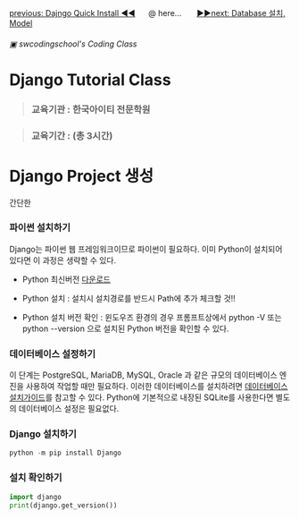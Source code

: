 [previous: Dajngo Quick Install ◀◀](./DjangoQuick-01.md) &nbsp;&nbsp;&nbsp;&nbsp;&nbsp;@ here...  &nbsp;&nbsp;&nbsp;&nbsp;&nbsp; [▶▶next: Database 설치, Model](./DjangoQuick-03.md)

###### ▣ swcodingschool's Coding Class

# Django Tutorial Class

> ### 교육기관 : 한국아이티 전문학원

> ### 교육기간 : (총 3시간)

# Django Project 생성

간단한 

### 파이썬 설치하기

Django는 파이썬 웹 프레임워크이므로 파이썬이 필요하다. 이미 Python이 설치되어 있다면 이 과정은 생략할 수 있다.

-  Python 최신버전 [다운로드](https://www.python.org/downloads/)

- Python 설치 : 설치시 설치경로를 반드시 Path에  추가 체크할 것!!

- Python 설치 버전 확인 : 윈도우즈 환경의 경우 프롬프트상에서 python -V 또는 python --version 으로 설치된 Python 버전을 확인할 수 있다.



### 데이터베이스 설정하기

이 단계는 PostgreSQL, MariaDB, MySQL, Oracle 과 같은 규모의 데이터베이스 엔진을 사용하여 작업할 때만 필요하다. 이러한 데이터베이스를 설치하려면  [데이터베이스 설치가이드](https://docs.djangoproject.com/en/3.1/topics/install/#database-installation)를 참고할 수 있다. Python에 기본적으로 내장된 SQLite를 사용한다면 별도의 데이터베이스 설정은 필요없다.



### Django 설치하기

```python
python -m pip install Django
```



### 설치 확인하기

```python
import django
print(django.get_version())
```





